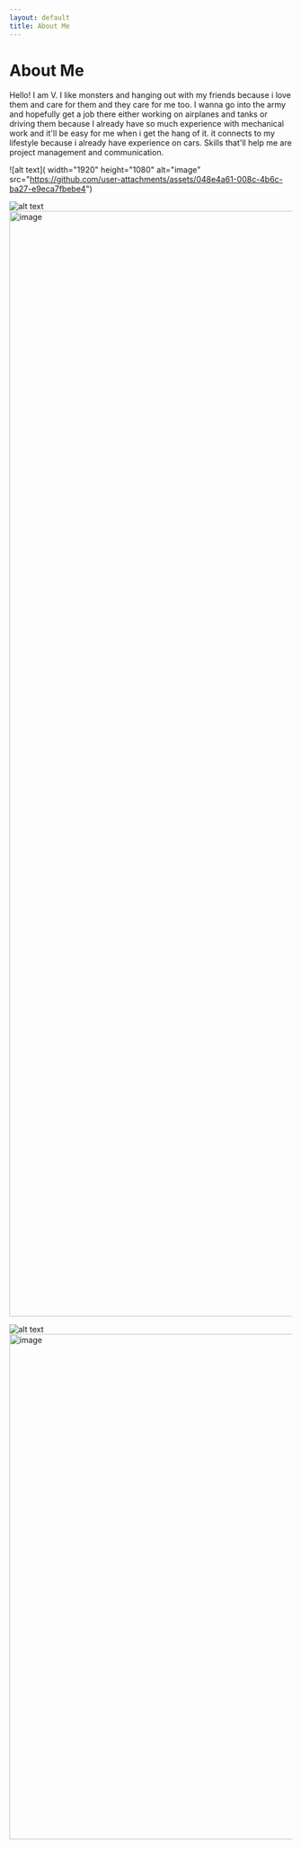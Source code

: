 ```yaml
---
layout: default
title: About Me
---
```

# About Me
Hello! I am V.
I like monsters and hanging out with my friends because i love them and care for them and they care for me too. I wanna go into the army and hopefully get a job there either working on airplanes and tanks or driving them because I already have so much experience with
mechanical work and it'll be easy for me when i get the hang of it. it connects to my lifestyle because i already have experience on cars. Skills that'll help me are project management and communication. 



![alt text]( width="1920" height="1080" alt="image" src="https://github.com/user-attachments/assets/048e4a61-008c-4b6c-ba27-e9eca7fbebe4")

![alt text]()<img width="2560" height="1969" alt="image" src="https://github.com/user-attachments/assets/eb080135-0b2c-49dd-8eff-c027d334d7e1" />


![alt text]()<img width="1200" height="900" alt="image" src="https://github.com/user-attachments/assets/774ee11a-6664-4e53-89f3-630e549c2d90" />






